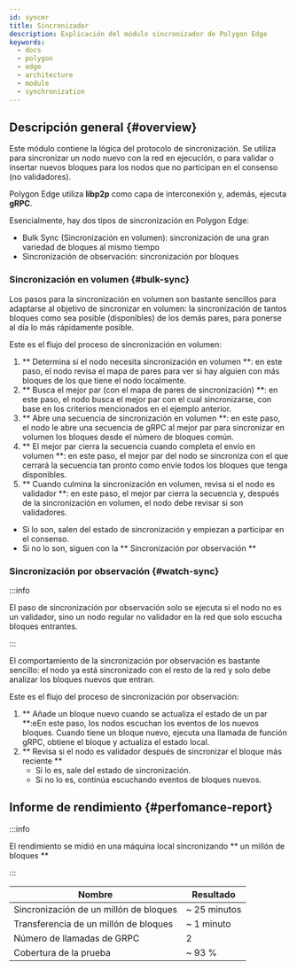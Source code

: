 ```yaml
---
id: syncer
title: Sincronizador
description: Explicación del módulo sincronizador de Polygon Edge
keywords:
  - docs
  - polygon
  - edge
  - architecture
  - module
  - synchronization
---
```


## Descripción general {#overview}

Este módulo contiene la lógica del protocolo de sincronización. Se utiliza para sincronizar un nodo nuevo con la red en ejecución, o para validar o insertar nuevos bloques para los nodos que no participan en el consenso (no validadores).

Polygon Edge utiliza **libp2p** como capa de interconexión y, además, ejecuta **gRPC**.

Esencialmente, hay dos tipos de sincronización en Polygon Edge:
* Bulk Sync (Sincronización en volumen): sincronización de una gran variedad de bloques al mismo tiempo
* Sincronización de observación: sincronización por bloques

### Sincronización en volumen {#bulk-sync}

Los pasos para la sincronización en volumen son bastante sencillos para adaptarse al objetivo de sincronizar en volumen: la sincronización de tantos bloques como sea posible (disponibles) de los demás pares, para ponerse al día lo más rápidamente posible.

Este es el flujo del proceso de sincronización en volumen:

1. ** Determina si el nodo necesita sincronización en volumen **: en este paso, el nodo revisa el mapa de pares para ver si hay alguien con más bloques de los que tiene el nodo localmente.
2. ** Busca el mejor par (con el mapa de pares de sincronización) **: en este paso, el nodo busca el mejor par con el cual sincronizarse, con base en los criterios mencionados en el ejemplo anterior.
3. ** Abre una secuencia de sincronización en volumen **: en este paso, el nodo le abre una secuencia de gRPC al mejor par para sincronizar en volumen los bloques desde el número de bloques común.
4. ** El mejor par cierra la secuencia cuando completa el envío en volumen **: en este paso, el mejor par del nodo se sincroniza con el que cerrará la secuencia tan pronto como envíe todos los bloques que tenga disponibles.
5. ** Cuando culmina la sincronización en volumen, revisa si el nodo es validador **: en este paso, el mejor par cierra la secuencia y, después de la sincronización en volumen, el nodo debe revisar si son validadores.
  * Si lo son, salen del estado de sincronización y empiezan a participar en el consenso.
  * Si no lo son, siguen con la ** Sincronización por observación **

### Sincronización por observación {#watch-sync}

:::info

El paso de sincronización por observación solo se ejecuta si el nodo no es un validador, sino un nodo regular no validador en la red que solo escucha bloques entrantes.

:::

El comportamiento de la sincronización por observación es bastante sencillo: el nodo ya está sincronizado con el resto de la red y solo debe analizar los bloques nuevos que entran.

Este es el flujo del proceso de sincronización por observación:

1. ** Añade un bloque nuevo cuando se actualiza el estado de un par **:eEn este paso, los nodos escuchan los eventos de los nuevos bloques. Cuando tiene un bloque nuevo, ejecuta una llamada de función gRPC, obtiene el bloque y actualiza el estado local.
2. ** Revisa si el nodo es validador después de sincronizar el bloque más reciente **
   * Si lo es, sale del estado de sincronización.
   * Si no lo es, continúa escuchando eventos de bloques nuevos.

## Informe de rendimiento {#perfomance-report}

:::info

El rendimiento se midió en una máquina local sincronizando ** un millón de bloques **

:::

| Nombre | Resultado |
|----------------------|----------------|
| Sincronización de un millón de bloques | ~ 25 minutos |
| Transferencia de un millón de bloques | ~ 1 minuto |
| Número de llamadas de GRPC | 2 |
| Cobertura de la prueba | ~ 93 % |